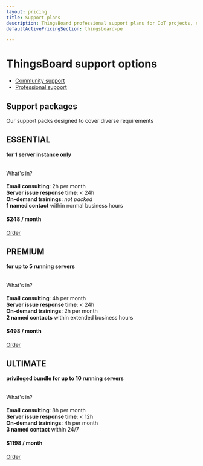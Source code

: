 ```yaml
---
layout: pricing
title: Support plans
description: ThingsBoard professional support plans for IoT projects, cloud infrastructure support
defaultActivePricingSection: thingsboard-pe

---
```


<div class="container">
    <div class="pricing-header">
       <div class="pricing-hero">
        <div class="pricing-hero-content">
            <h1>ThingsBoard support options</h1>
        </div>
       </div>
       <nav id="inner-navigation" class="inner-navigation">
         <ul id="menu-pricing-navigation-1" class="menu">
            <li id="menu-item-thingsboard-ce" class="menu-item tb-logo">
                <a href="javascript:void(0);" onClick="activatePricingSection('thingsboard-ce')">Community support</a>
            </li>
            <li id="menu-item-thingsboard-pe" class="menu-item tb-logo active">
                <a href="javascript:void(0);" onClick="activatePricingSection('thingsboard-pe')">Professional support</a>
            </li>
         </ul>
       </nav> 
    </div>
    <div class="pricing-header-divider">
    </div>
</div>

<div id="thingsboard-ce" class="pricing-content" style="display: none;">
    <div class="pricing-div">
        <div class="container">
            <div class="pricing-section pricing-community active" id="community">
               <div class="row justify-content-center">
                    <div class="col-md-8 col-lg-6 col-xl-4 mb-4">
                        <div class="pricing-square">
                            <h2>Community support</h2>
                            <div class="pricing-square-description">
                                <p> <strong>Community</strong> <strong>support</strong> is free-of-charge option. It is a volonteering initiative, provided by our team. Please, be aware that support is one of ThingsBoard Inc. business fields. Although our engineers (as many of our customers know) successfully handle user's requests in their free time. Community support doesn't mean any obligation for ThingsBoard Inc. We encourage you to:<br>
                               <a href="/docs/">read documentation</a>;<br>
                               subscribe to our <a href="https://www.youtube.com/c/thingsboard" target ="blank">YouTube channel</a>.<br>
                               and time fater time took an eye on <a href="https://www.youtube.com/watch?v=M0CaascgDmg&list=PLYEKB_XwLCZJ6T8RPLTjRwMw0eoabpEKO" target="blank">the free Education course</a> updates.
                                </p>
                                <p>So, most demanded tutorials, samples and guides are available 24/7
                                </p>
                                <p>Customer may also rely on answers from ThingsBoard <a href="https://github.com/thingsboard/thingsboard/issues" target="blank">community on GitHub</a> (issues page), send their queries to <a href="https://groups.google.com/forum/#!forum/thingsboard" target="blank">Q&A forum</a> and start <a href="http://stackoverflow.com/questions/tagged/thingsboard" target="blank">Stack Overflow</a> themes.
                                </p>  
                                <div class="row justify-content-center">
                                    <a class="btn-blue btn-pricing" href="/docs/contact-us/">
                                        Help me!
                                    </a>
                                </div>
                            </div>
                        </div>
                    </div>
               </div>
            </div>
        </div>
    </div>     
</div>


<div id="thingsboard-pe" class="pricing-content">
    <div class="container">
        <div class="pricing-content-header row">
            <div class="pricing-content-description pricing-cloud active col-lg-6">
                <h2>Support packages</h2>
                <div class="pricing-content-details">
                    Our support packs designed to cover diverse requirements
                </div>
            </div>
        </div>
        <div class="pricing-div">
            <div class="pricing-section pricing-pay-as-you-go active" id="payAsYouGo">
               <div class="row justify-content-center">
                    <div class="col-md-6 col-lg-4 col-xl mb-4">
                        <div class="pricing-square">
                            <h2>ESSENTIAL</h2>
                            <div class="pricing-square-description" style="min-height: 50px;">
                                <p> <b>for 1 server instance only</b></p>
                            </div>
                            <div>
                                What's in?
                            </div>
                            <br/>
                            <div class="pricing-square-item">
                                <strong>Email</strong> <strong>consulting</strong>: 2h per month
                            </div>
                            <div class="pricing-square-item">
                                <b>Server issue response time</b>: < 24h
                            </div>
                            <div class="pricing-square-item">
                                <b>On-demand trainings</b>: <i>not packed</i>
                            </div>
                            <div class="pricing-square-item">
                                <b>1 named contact</b> within normal business hours
                            </div>
                            <h4 class="pricing-square-price mt-4 mb-4">
                                $248
                                <span>/ month</span>
                            </h4>
                            <div class="row justify-content-center">
                                <a class="btn-blue btn-pricing" href="/docs/contact-us/">
                                    Order
                                </a>
                            </div>
                        </div>
                    </div>
                    <div class="col-md-6 col-lg-4 col-xl mb-4">
                        <div class="pricing-square">
                            <h2>PREMIUM</h2>
                            <div class="pricing-square-description" style="min-height: 50px;">
                                <p> <b>for up to 5 running servers</b></p>
                            </div>
                            <div>
                                What's in?
                            </div>
                            <br/>
                            <div class="pricing-square-item">
                                <strong>Email</strong> <strong>consulting</strong>: 4h per month
                            </div>
                            <div class="pricing-square-item">
                                <b>Server issue response time</b>: < 24h
                            </div>
                            <div class="pricing-square-item">
                                <b>On-demand trainings</b>: 2h per month
                            </div>
                            <div class="pricing-square-item">
                                <b>2 named contacts</b> within extended business hours
                            </div>
                            <h4 class="pricing-square-price mt-4 mb-4">
                                $498
                                <span>/ month</span>
                            </h4>
                            <div class="row justify-content-center">
                                <a class="btn-blue btn-pricing" href="/docs/contact-us/">
                                    Order
                                </a>
                            </div>
                        </div>
                    </div>
                    <div class="col-md-6 col-lg-4 col-xl mb-4">
                        <div class="pricing-square">
                            <h2>ULTIMATE</h2>
                            <div class="pricing-square-description" style="min-height: 50px;">
                                <p><b>privileged bundle for up to 10 running servers</b></p>
                            </div>
                            <div>
                                What's in?
                            </div>
                            <br/>
                            <div class="pricing-square-item">
                                <strong>Email</strong> <strong>consulting</strong>: 8h per month
                            </div>
                            <div class="pricing-square-item">
                                <b>Server issue response time</b>: < 12h
                            </div>
                            <div class="pricing-square-item">
                                <b>On-demand trainings</b>: 4h per month
                            </div>
                            <div class="pricing-square-item">
                                <b>3 named contact</b> within 24/7
                            </div>
                            <h4 class="pricing-square-price mt-4 mb-4">
                                $1198
                                <span>/ month</span>
                            </h4>
                            <div class="row justify-content-center">
                                <a class="btn-blue btn-pricing" href="/docs/contact-us/">
                                    Order
                                </a>
                            </div>
                        </div>
                    </div>
               </div>
            </div>
        </div>
    </div>
</div>



